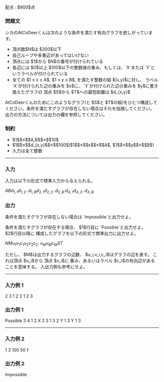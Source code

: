 
<div>

<span>

<span>

<p>
配点 : $900$点
</p>

<div>

<section>

### **問題文**

<p>
シカのAtCoDeerくんは次のような条件を満たす有向グラフを欲しがっています。
</p>

<ul>

<li>
頂点数$N$は $300$以下
</li>

<li>
自己ループや多重辺があってはいけない
</li>

<li>
頂点には $1$から $N$の番号が付けられている
</li>

<li>
各辺には $0$以上 $100$以下の整数値の重み、もしくは、`X`または `Y`というラベルが付けられている
</li>

<li>
全ての $1 ≤ x ≤ A$, $1 ≤ y ≤ B$, を満たす整数の組 $(x,y)$に対し、
    ラベル `X`が付けられた辺の重みを $x$に、 `Y`が付けられた辺の重みを $y$に書き換えたグラフの 頂点 $S$から $T$への最短距離は $d_{x,y}$
</li>

</ul>

<p>
AtCoDeerくんのためにこのようなグラフ(と $S$と $T$の組)をひとつ構成してください。条件を満たすグラフが存在しない場合はそれを指摘してください。
出力の方法については出力の欄を参照してください。
</p>

</section>

</div>

<div>

<section>

### **制約**

<ul>

<li>
$1$$≤$$A,B$$≤$$10$
</li>

<li>
$1$$≤$$d_{x,y}$$≤$$100$($1$$≤$$x$$≤$$A$, $1$$≤$$y$$≤$$B$)
</li>

<li>
入力は全て整数
</li>

</ul>

</section>

</div>

---

<div>

<div>

<section>

### **入力**

<p>
入力は以下の形式で標準入力から与えられる。
</p>

<div>

$A$$B$$d_{1,1}$$d_{1,2}$$..$$d_{1,B}$$d_{2,1}$$d_{2,2}$$..$$d_{2,B}$$:$$d_{A,1}$$d_{A,2}$$..$$d_{A,B}$
</div>

</section>

</div>

<div>

<section>

### **出力**

<p>
条件を満たすグラフが存在しない場合は `Impossible`と出力せよ。
</p>

<p>
条件を満たすグラフが存在する場合、 $1$行目に `Possible`と出力せよ。
$2$行目以降に 構成したグラフを以下の形式で標準出力に出力せよ。
</p>

<div>

$N$$M$$u_1$$v_1$$c_1$$u_2$$v_2$$c_2$:
$u_M$$v_M$$c_M$$S$$T$
</div>

<p>
ただし、 $M$は出力するグラフの辺数、 $u_i,v_i,c_i$はグラフの辺を表す。
これは頂点 $u_i$から 頂点 $v_i$に 重み、あるいはラベル $c_i$の有向辺があることを意味する。
入出力例も参考にせよ。
</p>

</section>

</div>

</div>

---

<div>

<section>

### **入力例 1**

<div>

2 3
1 2 2
1 2 3

</div>

</section>

</div>

<div>

<section>

### **出力例 1**

<div>

Possible
3 4
1 2 X
2 3 1
3 2 Y
1 3 Y
1 3

</div>

</section>

</div>

---

<div>

<section>

### **入力例 2**

<div>

1 3
100 50 1

</div>

</section>

</div>

<div>

<section>

### **出力例 2**

<div>

Impossible

</div>

</section>

</div>

</span>

</span>

</div>

